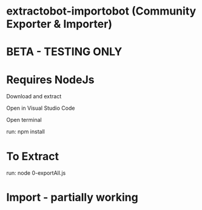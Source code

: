 # extractobot-importobot (Community Exporter & Importer)
# BETA - TESTING ONLY

# Requires NodeJs

Download and extract

Open in Visual Studio Code

Open terminal

run: npm install

# To Extract

run: node 0-exportAll.js

# Import - partially working
